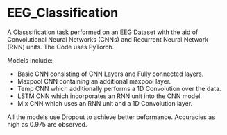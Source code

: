 # EEG_Classification
A Classsification task performed on an EEG Dataset with the aid of Convolutional Neural Networks (CNNs) and Recurrent Neural Network (RNN) units.
The Code uses PyTorch.

Models include:
- Basic CNN consisting of CNN Layers and Fully connected layers.
- Maxpool CNN containing an additional maxpool layer.
- Temp CNN which additionally performs a 1D Convolution over the data.
- LSTM CNN which incorporates an RNN unit into the CNN model.
- MIx CNN which uses an RNN unit and a 1D Convolution layer.

All the models use Dropout to achieve better peformance.
Accuracies as high as 0.975 are observed.
